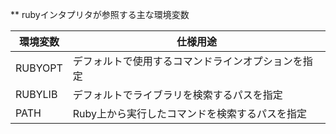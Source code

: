 ** rubyインタプリタが参照する主な環境変数

| 環境変数 | 仕様用途 |
| --- | --- |
| RUBYOPT | デフォルトで使用するコマンドラインオプションを指定 |
| RUBYLIB | デフォルトでライブラリを検索するパスを指定 |
| PATH | Ruby上から実行したコマンドを検索するパスを指定 | 
